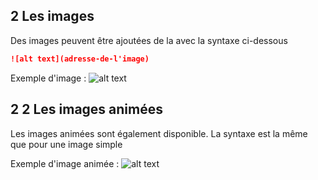 ## 2 Les images
 
Des images peuvent être ajoutées de la avec la syntaxe ci-dessous
```md
![alt text](adresse-de-l'image)
```
Exemple d'image :
![alt text](https://i.imgflip.com/1o2mwv.jpg)
## 2 2 Les images animées
Les images animées sont également disponible. La syntaxe est la même que pour une image simple
 
Exemple d'image animée :
![alt text](https://i.pinimg.com/originals/40/3a/56/403a56ca7df35d58879641a935c01a51.gif)
